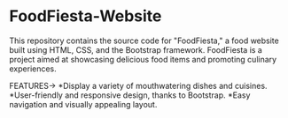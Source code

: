 # FoodFiesta-Website
This repository contains the source code for "FoodFiesta," a food website built using HTML, CSS, and the Bootstrap framework.
FoodFiesta is a project aimed at showcasing delicious food items and promoting culinary experiences.

FEATURES->
*Display a variety of mouthwatering dishes and cuisines.
*User-friendly and responsive design, thanks to Bootstrap.
*Easy navigation and visually appealing layout.
